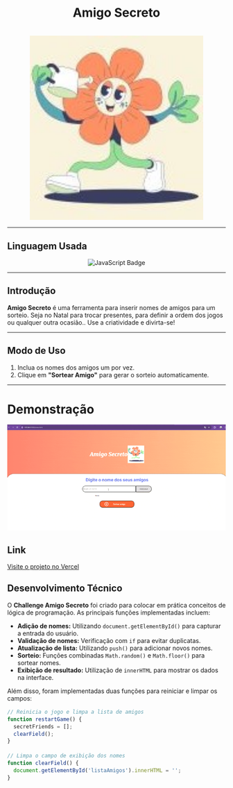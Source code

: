 <div align="center">
  <h1>Amigo Secreto </h1>
  <br />
  <img src="https://github.com/Themarys24/secret-friend-challenge/blob/main/Imagens/imagem.jpg?raw=true" alt="Imagem do Amigo Secreto" width="400px">
</div>

---
## Linguagem Usada  
<div align="center">
  <img src="https://img.shields.io/badge/JavaScript-F7DF1E?style=for-the-badge&logo=javascript&logoColor=black" alt="JavaScript Badge">
</div>

---


## Introdução
**Amigo Secreto** é uma ferramenta para inserir nomes de amigos para um sorteio. Seja no Natal para trocar presentes, para definir a ordem dos jogos ou qualquer outra ocasião.. Use a criatividade e divirta-se!

---

## Modo de Uso  
1. Inclua os nomes dos amigos um por vez.  
2. Clique em **"Sortear Amigo"** para gerar o sorteio automaticamente.

---

  <h1>Demonstração</h1>
  <img src="https://github.com/Themarys24/secret-friend-challenge/blob/main/ChallengeAmigoSecreto-ezgif.com-optimize.gif?raw=true" alt="Secret Drienf Demonstration">

  ## Link  
[Visite o projeto no Vercel](https://vercel.com/themarys24s-projects/secret-friend)

  ## Desenvolvimento Técnico  
O **Challenge Amigo Secreto** foi criado para colocar em prática conceitos de lógica de programação. As principais funções implementadas incluem:

- **Adição de nomes:** Utilizando `document.getElementById()` para capturar a entrada do usuário.
- **Validação de nomes:** Verificação com `if` para evitar duplicatas.
- **Atualização de lista:** Utilizando `push()` para adicionar novos nomes.
- **Sorteio:** Funções combinadas `Math.random()` e `Math.floor()` para sortear nomes.
- **Exibição de resultado:** Utilização de `innerHTML` para mostrar os dados na interface.

Além disso, foram implementadas duas funções para reiniciar e limpar os campos:  

```javascript
// Reinicia o jogo e limpa a lista de amigos
function restartGame() {
  secretFriends = []; 
  clearField(); 
}

// Limpa o campo de exibição dos nomes
function clearField() {
  document.getElementById('listaAmigos').innerHTML = '';
}


 

